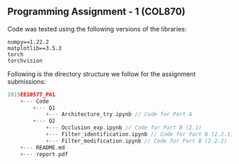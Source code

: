 ## Programming Assignment - 1 (COL870)

Code was tested using the following versions of the libraries:
```
numpy==1.22.2
matplotlib==3.5.3
torch
torchvision
```

Following is the directory structure we follow for the assignment submissions:

```go
2019EE10577_PA1
    +--- Code
        +--- Q1
            +--- Architecture_try.ipynb // Code for Part A
        +--- Q2
            +--- Occlusion_exp.ipynb // Code for Part B (2.1)
            +--- Filter_identification.ipynb // Code for Part B (2.2.1)
            +--- Filter_modification.ipynb // Code for Part B (2.2.2)
    +--- README.md
    +--- report.pdf
```